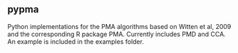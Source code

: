 ## pypma

Python implementations for the PMA algorithms based on Witten et al, 2009 and the corresponding R package PMA. Currently includes PMD and CCA. An example is included in the examples folder.
